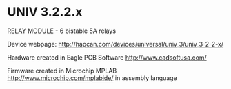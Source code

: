 UNIV 3.2.2.x
============

RELAY MODULE - 6 bistable 5A relays

Device webpage: http://hapcan.com/devices/universal/univ_3/univ_3-2-2-x/

Hardware created in Eagle PCB Software http://www.cadsoftusa.com/

Firmware created in Microchip MPLAB http://www.microchip.com/mplabide/ in assembly language
